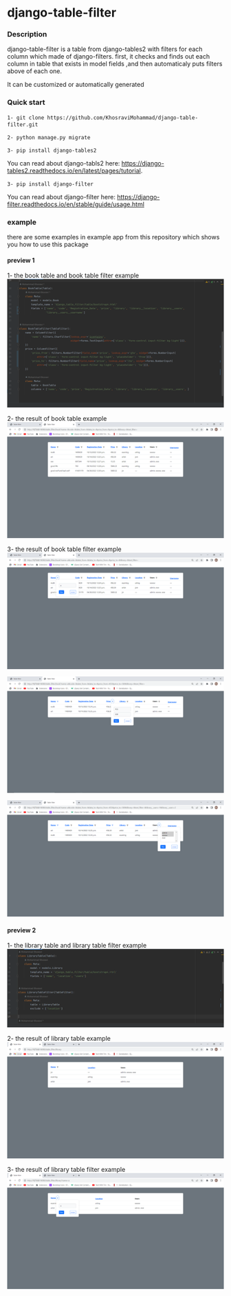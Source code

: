 # django-table-filter
### Description
django-table-filter is a table from django-tables2 with filters for each column which made of django-filters. first, it checks and finds out each column in table that exists in model fields ,and then automaticaly puts filters above of each one.

It can be customized or automatically generated

### Quick start

```
1- git clone https://github.com/KhosraviMohammad/django-table-filter.git
```

```
2- python manage.py migrate
```

```
3- pip install django-tables2
```

You can read about django-tabls2 here: https://django-tables2.readthedocs.io/en/latest/pages/tutorial.

```
3- pip install django-filter
```

You can read about django-filter here: https://django-filter.readthedocs.io/en/stable/guide/usage.html

### example

there are some examples in example app from this repository which shows you how to use this package

#### preview 1

1- the book table and book table filter example
![img_5.png](img_5.png)

2- the result of book table example
![img_9.png](img_9.png)

3- the result of book table filter example
![img_6.png](img_6.png)

![img_7.png](img_7.png)

![img_8.png](img_8.png)

#### preview 2

1- the library table and library table filter example
![img_3.png](img_3.png)

2- the result of library table example
![img_1.png](img_1.png)

3- the result of library table filter example
![img_4.png](img_4.png)



